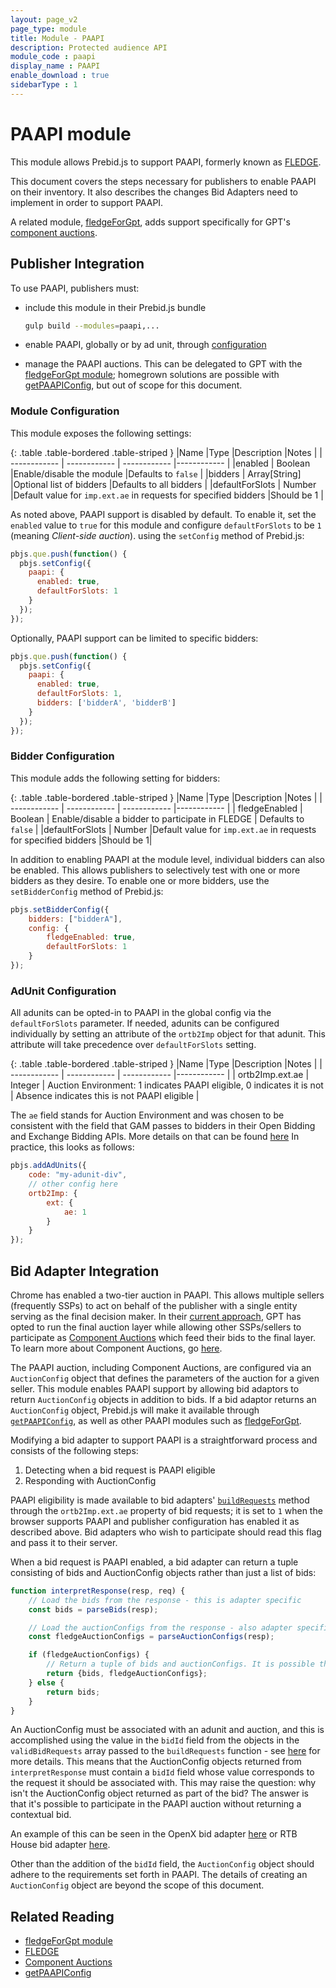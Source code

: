 ```yaml
---
layout: page_v2
page_type: module
title: Module - PAAPI
description: Protected audience API
module_code : paapi
display_name : PAAPI
enable_download : true
sidebarType : 1
---
```


# PAAPI module

This module allows Prebid.js to support PAAPI, formerly known as [FLEDGE](https://github.com/WICG/turtledove/blob/main/FLEDGE.md).

This document covers the steps necessary for publishers to enable PAAPI on their inventory. It also describes
the changes Bid Adapters need to implement in order to support PAAPI.

A related module, [fledgeForGpt](/dev-docs/modules/fledgeForGpt.html), adds support specifically for GPT's [component auctions](https://developers.google.com/publisher-tag/reference#googletag.config.componentauctionconfig).

## Publisher Integration

To use PAAPI, publishers must:

- include this module in their Prebid.js bundle

   ```bash
   gulp build --modules=paapi,...
   ```

- enable PAAPI, globally or by ad unit, through [configuration](#config)
- manage the PAAPI auctions. This can be delegated to GPT with the [fledgeForGpt module](/dev-docs/modules/fledgeForGpt.html); homegrown solutions are possible with [getPAAPIConfig](/dev-docs/publisher-api-reference/getPAAPIConfig.html), but out of scope for this document.

<a id="config"></a>

### Module Configuration

This module exposes the following settings:

{: .table .table-bordered .table-striped }
|Name |Type |Description |Notes |
| ------------ | ------------ | ------------ |------------ |
|enabled | Boolean |Enable/disable the module |Defaults to `false` |
|bidders | Array[String] |Optional list of bidders |Defaults to all bidders |
|defaultForSlots | Number |Default value for `imp.ext.ae` in requests for specified bidders |Should be 1 |

As noted above, PAAPI support is disabled by default. To enable it, set the `enabled` value to `true` for this module and configure `defaultForSlots` to be `1` (meaning _Client-side auction_).
using the `setConfig` method of Prebid.js:

```js
pbjs.que.push(function() {
  pbjs.setConfig({
    paapi: {
      enabled: true,
      defaultForSlots: 1
    }
  });
});
```

Optionally, PAAPI support can be limited to specific bidders:

```js
pbjs.que.push(function() {
  pbjs.setConfig({
    paapi: {
      enabled: true,
      defaultForSlots: 1,
      bidders: ['bidderA', 'bidderB']
    }
  });
});
```

### Bidder Configuration

This module adds the following setting for bidders:

{: .table .table-bordered .table-striped }
|Name |Type |Description |Notes |
| ------------ | ------------ | ------------ |------------ |
| fledgeEnabled | Boolean | Enable/disable a bidder to participate in FLEDGE | Defaults to `false` |
|defaultForSlots | Number |Default value for `imp.ext.ae` in requests for specified bidders |Should be 1|

In addition to enabling PAAPI at the module level, individual bidders can also be enabled. This allows publishers to
selectively test with one or more bidders as they desire. To enable one or more bidders, use the `setBidderConfig` method
of Prebid.js:

```js
pbjs.setBidderConfig({
    bidders: ["bidderA"],
    config: {
        fledgeEnabled: true,
        defaultForSlots: 1
    }
});
```

### AdUnit Configuration

All adunits can be opted-in to PAAPI in the global config via the `defaultForSlots` parameter.
If needed, adunits can be configured individually by setting an attribute of the `ortb2Imp` object for that
adunit. This attribute will take precedence over `defaultForSlots` setting.

{: .table .table-bordered .table-striped }
|Name |Type |Description |Notes |
| ------------ | ------------ | ------------ |------------ |
| ortb2Imp.ext.ae | Integer | Auction Environment: 1 indicates PAAPI eligible, 0 indicates it is not | Absence indicates this is not PAAPI eligible |

The `ae` field stands for Auction Environment and was chosen to be consistent with the field that GAM passes to bidders
in their Open Bidding and Exchange Bidding APIs. More details on that can be found
[here](https://github.com/google/ads-privacy/tree/master/proposals/fledge-rtb#bid-request-changes-indicating-interest-group-auction-support)
In practice, this looks as follows:

```js
pbjs.addAdUnits({
    code: "my-adunit-div",
    // other config here
    ortb2Imp: {
        ext: {
            ae: 1
        }
    }
});
```

## Bid Adapter Integration

Chrome has enabled a two-tier auction in PAAPI. This allows multiple sellers (frequently SSPs) to act on behalf of the publisher with
a single entity serving as the final decision maker. In their [current approach](https://github.com/google/ads-privacy/tree/master/proposals/fledge-multiple-seller-testing),
GPT has opted to run the final auction layer while allowing other SSPs/sellers to participate as
[Component Auctions](https://github.com/WICG/turtledove/blob/main/FLEDGE.md#21-initiating-an-on-device-auction) which feed their
bids to the final layer. To learn more about Component Auctions, go [here](https://github.com/WICG/turtledove/blob/main/FLEDGE.md#24-scoring-bids-in-component-auctions).

The PAAPI auction, including Component Auctions, are configured via an `AuctionConfig` object that defines the parameters of the auction for a given
seller. This module enables PAAPI support by allowing bid adaptors to return `AuctionConfig` objects in addition to bids. If a bid adaptor returns an
`AuctionConfig` object, Prebid.js will make it available through [`getPAAPIConfig`](/dev-docs/publisher-api-reference/getPAAPIConfig.html), as well as other PAAPI modules such as [fledgeForGpt](/dev-docs/modules/fledgeForGpt.html).

Modifying a bid adapter to support PAAPI is a straightforward process and consists of the following steps:

1. Detecting when a bid request is PAAPI eligible
2. Responding with AuctionConfig

PAAPI eligibility is made available to bid adapters' [`buildRequests`](/dev-docs/bidder-adaptor.html#building-the-request) method through the `ortb2Imp.ext.ae` property of bid requests; it is set to `1` when the browser supports PAAPI and publisher configuration has enabled it as described above. Bid adapters
who wish to participate should read this flag and pass it to their server. 

When a bid request is PAAPI enabled, a bid adapter can return a tuple consisting of bids and AuctionConfig objects rather than just a list of bids:

```js
function interpretResponse(resp, req) {
    // Load the bids from the response - this is adapter specific
    const bids = parseBids(resp);

    // Load the auctionConfigs from the response - also adapter specific
    const fledgeAuctionConfigs = parseAuctionConfigs(resp);

    if (fledgeAuctionConfigs) {
        // Return a tuple of bids and auctionConfigs. It is possible that bids could be null.
        return {bids, fledgeAuctionConfigs};
    } else {
        return bids;
    }
}
```

An AuctionConfig must be associated with an adunit and auction, and this is accomplished using the value in the `bidId` field from the objects in the
`validBidRequests` array passed to the `buildRequests` function - see [here](/dev-docs/bidder-adaptor.html#ad-unit-params-in-the-validbidrequests-array)
for more details. This means that the AuctionConfig objects returned from `interpretResponse` must contain a `bidId` field whose value corresponds to
the request it should be associated with. This may raise the question: why isn't the AuctionConfig object returned as part of the bid? The
answer is that it's possible to participate in the PAAPI auction without returning a contextual bid.

An example of this can be seen in the OpenX bid adapter [here](https://github.com/prebid/Prebid.js/blob/master/modules/openxBidAdapter.js) or RTB House bid adapter [here](https://github.com/prebid/Prebid.js/blob/master/modules/rtbhouseBidAdapter.js).

Other than the addition of the `bidId` field, the `AuctionConfig` object should adhere to the requirements set forth in PAAPI. The details of creating an
`AuctionConfig` object are beyond the scope of this document.

## Related Reading

- [fledgeForGpt module](/dev-docs/modules/fledgeForGpt.html)
- [FLEDGE](https://github.com/WICG/turtledove/blob/main/FLEDGE.md)
- [Component Auctions](https://github.com/WICG/turtledove/blob/main/FLEDGE.md#21-initiating-an-on-device-auction)
- [getPAAPIConfig](/dev-docs/publisher-api-reference/getPAAPIConfig.html)
